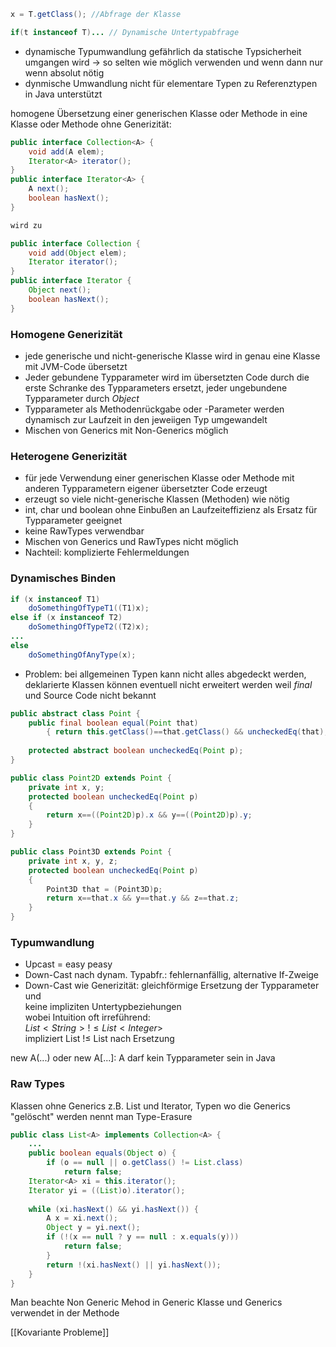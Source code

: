 ```Java
x = T.getClass(); //Abfrage der Klasse

if(t instanceof T)... // Dynamische Untertypabfrage
```
- dynamische Typumwandlung gefährlich da statische Typsicherheit umgangen wird → so selten wie möglich verwenden und wenn dann nur wenn absolut nötig
- dynmische Umwandlung nicht für elementare Typen zu Referenztypen in Java unterstützt

homogene Übersetzung einer generischen Klasse oder Methode in eine Klasse oder Methode ohne Generizität:
```Java
public interface Collection<A> {  
	void add(A elem);  
	Iterator<A> iterator();  
}  
public interface Iterator<A> {  
	A next();  
	boolean hasNext();  
}

wird zu 

public interface Collection {  
	void add(Object elem);  
	Iterator iterator();  
}  
public interface Iterator {  
	Object next();  
	boolean hasNext();  
}
```

### Homogene Generizität
- jede generische und nicht-generische Klasse wird in genau eine Klasse mit JVM-Code übersetzt
- Jeder gebundene Typparameter wird im übersetzten Code durch die erste Schranke des Typparameters ersetzt, jeder ungebundene Typparameter durch $Object$
- Typparameter als Methodenrückgabe oder -Parameter werden dynamisch zur Laufzeit in den jeweiigen Typ umgewandelt
- Mischen von Generics mit Non-Generics möglich

### Heterogene Generizität
- für jede Verwendung einer generischen Klasse oder Methode mit anderen Typparametern eigener übersetzter Code erzeugt
- erzeugt so viele nicht-generische Klassen (Methoden) wie nötig
- int, char und boolean ohne Einbußen an Laufzeiteffizienz als Ersatz für Typparameter geeignet
- keine RawTypes verwendbar
- Mischen von Generics und RawTypes nicht möglich
- Nachteil: komplizierte Fehlermeldungen

### Dynamisches Binden
```Java
if (x instanceof T1)  
	doSomethingOfTypeT1((T1)x);  
else if (x instanceof T2)  
	doSomethingOfTypeT2((T2)x);  
...  
else  
	doSomethingOfAnyType(x);
```
- Problem: bei allgemeinen Typen kann nicht alles abgedeckt werden, deklarierte Klassen können eventuell nicht erweitert werden weil $final$ und Source Code nicht bekannt

```Java
public abstract class Point {  
	public final boolean equal(Point that)  
		{ return this.getClass()==that.getClass() && uncheckedEq(that); }  
	
	protected abstract boolean uncheckedEq(Point p);  
}  

public class Point2D extends Point {  
	private int x, y;  
	protected boolean uncheckedEq(Point p)  
	{ 
		return x==((Point2D)p).x && y==((Point2D)p).y; 
	}  
}  

public class Point3D extends Point {  
	private int x, y, z;  
	protected boolean uncheckedEq(Point p)  
	{ 
		Point3D that = (Point3D)p;  
		return x==that.x && y==that.y && z==that.z; 
	}  
}
```

### Typumwandlung
- Upcast = easy peasy
- Down-Cast nach dynam. Typabfr.: fehlernanfällig, alternative If-Zweige
- Down-Cast wie Generizität: gleichförmige Ersetzung der Typparameter und  
	keine impliziten Untertypbeziehungen  
	wobei Intuition oft irreführend:  
	$List<String> !≤ List<Integer>$  
	impliziert List  !≤ List nach Ersetzung

new A(...) oder new A[...]: A darf kein Typparameter sein in Java

### Raw Types
Klassen ohne Generics z.B. List und Iterator, Typen wo die Generics "gelöscht" werden nennt man Type-Erasure
```Java
public class List<A> implements Collection<A> {  
	...  
	public boolean equals(Object o) {  
		if (o == null || o.getClass() != List.class)  
			return false;  
	Iterator<A> xi = this.iterator();  
	Iterator yi = ((List)o).iterator();  
	
	while (xi.hasNext() && yi.hasNext()) {  
		A x = xi.next();  
		Object y = yi.next();  
		if (!(x == null ? y == null : x.equals(y)))  
			return false;  
		}  
		return !(xi.hasNext() || yi.hasNext());  
	}  
}
```
Man beachte Non Generic Mehod in Generic Klasse und Generics verwendet in der Methode

[[Kovariante Probleme]]
